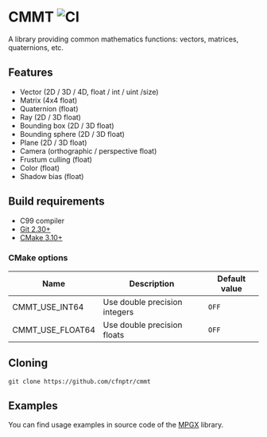# CMMT ![CI](https://github.com/cfnptr/cmmt/actions/workflows/cmake.yml/badge.svg)

A library providing common mathematics functions: vectors, matrices, quaternions, etc.

## Features

* Vector (2D / 3D / 4D, float / int / uint /size)
* Matrix (4x4 float)
* Quaternion (float)
* Ray (2D / 3D float)
* Bounding box (2D / 3D float)
* Bounding sphere (2D / 3D float)
* Plane (2D / 3D float)
* Camera (orthographic / perspective float)
* Frustum culling (float)
* Color (float)
* Shadow bias (float)

## Build requirements

* C99 compiler
* [Git 2.30+](https://git-scm.com/)
* [CMake 3.10+](https://cmake.org/)

### CMake options

| Name             | Description                   | Default value |
|------------------|-------------------------------|---------------|
| CMMT_USE_INT64   | Use double precision integers | `OFF`         |
| CMMT_USE_FLOAT64 | Use double precision floats   | `OFF`         |

## Cloning

```
git clone https://github.com/cfnptr/cmmt
```

## Examples

You can find usage examples in source code of the [MPGX](https://github.com/cfnptr/mpgx/) library.
